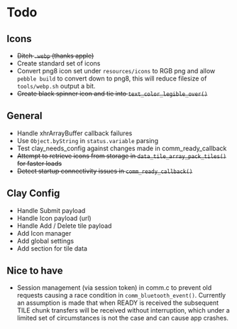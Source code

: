 # Todo
## Icons
- ~~Ditch `.webp` (thanks apple)~~
- Create standard set of icons
- Convert png8 icon set under `resources/icons` to RGB png and allow `pebble build` to convert down to png8, this will reduce filesize of `tools/webp.sh` output a bit.
- ~~Create black spinner icon and tie into `text_color_legible_over()`~~

## General
- Handle xhrArrayBuffer callback failures
- Use `Object.byString` in `status.variable` parsing
- Test clay_needs_config against changes made in comm_ready_callback
- ~~Attempt to retrieve icons from storage in `data_tile_array_pack_tiles()` for faster loads~~
- ~~Detect startup connectivity issues in `comm_ready_callback()`~~

## Clay Config
- Handle Submit payload
- Handle Icon payload (url)
- Handle Add / Delete tile payload
- Add Icon manager
- Add global settings
- Add section for tile data

## Nice to have
- Session management (via session token) in comm.c to prevent old requests causing a race condition in `comm_bluetooth_event()`. Currently an assumption is made that when READY is received the subsequent TILE chunk transfers will be received without interruption, which under a limited set of circumstances is not the case and can cause app crashes.